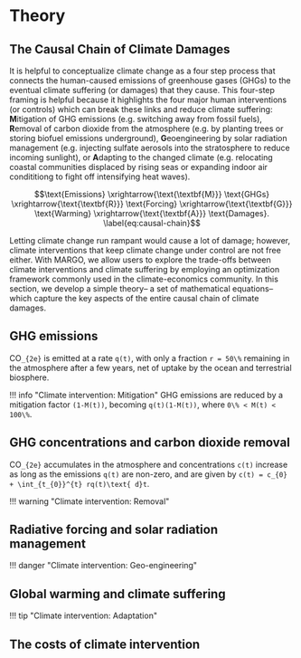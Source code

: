 # Theory

## The Causal Chain of Climate Damages

It is helpful to conceptualize climate change as a four step process that connects the human-caused emissions of greenhouse gases (GHGs) to the eventual climate suffering (or damages) that they cause. This four-step framing is helpful because it highlights the four major human interventions (or controls) which can break these links and reduce climate suffering: **M**itigation of GHG emissions (e.g. switching away from fossil fuels), **R**emoval of carbon dioxide from the atmosphere (e.g. by planting trees or storing biofuel emissions underground), **G**eoengineering by solar radiation management (e.g. injecting sulfate aerosols into the stratosphere to reduce incoming sunlight), or **A**dapting to the changed climate (e.g. relocating coastal communities displaced by rising seas or expanding indoor air condititiong to fight off intensifying heat waves).

```math
\text{Emissions}
\xrightarrow{\text{\textbf{M}}}
\text{GHGs}
\xrightarrow{\text{\textbf{R}}}
\text{Forcing}
\xrightarrow{\text{\textbf{G}}}
\text{Warming}
\xrightarrow{\text{\textbf{A}}}
\text{Damages}.
\label{eq:causal-chain}
```

Letting climate change run rampant would cause a lot of damage; however, climate interventions that keep climate change under control are not free either. With MARGO, we allow users to explore the trade-offs between climate interventions and climate suffering by employing an optimization framework commonly used in the climate-economics community. In this section, we develop a simple theory– a set of mathematical equations– which capture the key aspects of the entire causal chain of climate damages.

## GHG emissions

CO``_{2e}`` is emitted at a rate ``q(t)``, with only a fraction ``r = 50\%`` remaining in the atmosphere after a few years, net of uptake by the ocean and terrestrial biosphere.

!!! info "Climate intervention: Mitigation" GHG emissions are reduced by a mitigation factor ``(1-M(t))``, becoming ``q(t)(1-M(t))``, where ``0\% < M(t) < 100\%``.

## GHG concentrations and carbon dioxide removal

CO``_{2e}`` accumulates in the atmosphere and concentrations ``c(t)`` increase as long as the emissions ``q(t)`` are non-zero, and are given by ``c(t) = c_{0} + \int_{t_{0}}^{t} rq(t)\text{ d}t``.

!!! warning "Climate intervention: Removal"

## Radiative forcing and solar radiation management

!!! danger "Climate intervention: Geo-engineering"

## Global warming and climate suffering

!!! tip "Climate intervention: Adaptation"

## The costs of climate intervention
